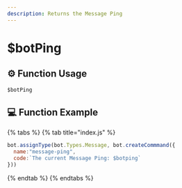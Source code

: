 ```yaml
---
description: Returns the Message Ping
---
```


# $botPing

## ⚙ Function Usage

```javascript
$botPing
```

## 💻 Function Example

{% tabs %}
{% tab title="index.js" %}
```javascript
bot.assignType(bot.Types.Message, bot.createCommmand({
  name:"message-ping",
  code:`The current Message Ping: $botping`
}))
```
{% endtab %}
{% endtabs %}

